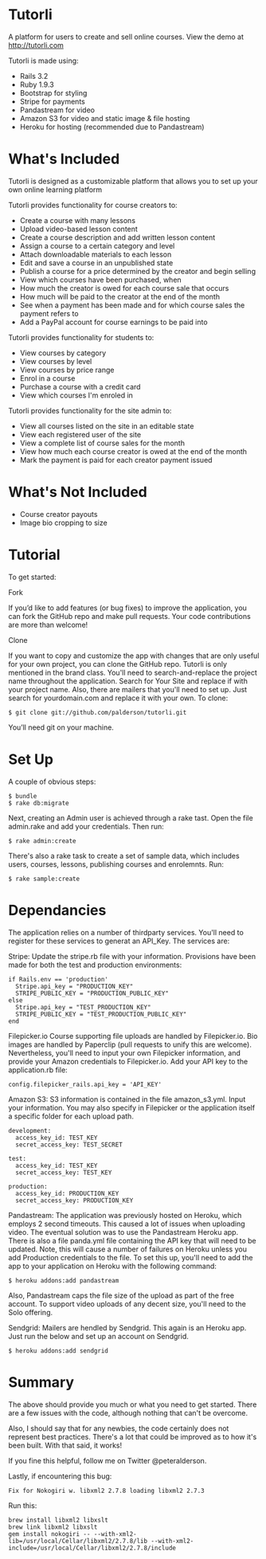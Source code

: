 Tutorli
======

A platform for users to create and sell online courses.
View the demo at http://tutorli.com

Tutorli is made using:

* Rails 3.2
* Ruby 1.9.3
* Bootstrap for styling
* Stripe for payments
* Pandastream for video 
* Amazon S3 for video and static image & file hosting
* Heroku for hosting (recommended due to Pandastream)

What's Included
===========

Tutorli is designed as a customizable platform that allows you to set up your own online learning platform

Tutorli provides functionality for course creators to:

* Create a course with many lessons
* Upload video-based lesson content
* Create a course description and add written lesson content
* Assign a course to a certain category and level
* Attach downloadable materials to each lesson
* Edit and save a course in an unpublished state
* Publish a course for a price determined by the creator and begin selling
* View which courses have been purchased, when
* How much the creator is owed for each course sale that occurs
* How much will be paid to the creator at the end of the month
* See when a payment has been made and for which course sales the payment refers to
* Add a PayPal account for course earnings to be paid into

Tutorli provides functionality for students to:

* View courses by category
* View courses by level
* View courses by price range
* Enrol in a course
* Purchase a course with a credit card
* View which courses I'm enroled in

Tutorli provides functionality for the site admin to:

* View all courses listed on the site in an editable state
* View each registered user of the site
* View a complete list of course sales for the month
* View how much each course creator is owed at the end of the month
* Mark the payment is paid for each creator payment issued

What's Not Included
===========

* Course creator payouts
* Image bio cropping to size

Tutorial
===========

To get started:

Fork

If you’d like to add features (or bug fixes) to improve the application, you can fork the GitHub repo and make pull requests. Your code contributions are more than welcome!

Clone

If you want to copy and customize the app with changes that are only useful for your own project, you can clone the GitHub repo. Tutorli is only mentioned in the brand class. You'll need to search-and-replace the project name throughout the application. Search for Your Site and replace if with your project name. Also, there are mailers that you'll need to set up. Just search for yourdomain.com and replace it with your own. To clone:
```
$ git clone git://github.com/palderson/tutorli.git
```
You’ll need git on your machine.

Set Up
===========

A couple of obvious steps:
```
$ bundle
$ rake db:migrate
```
Next, creating an Admin user is achieved through a rake tast. Open the file admin.rake and add your credentials. Then run:
```
$ rake admin:create
```
There's also a rake task to create a set of sample data, which includes users, courses, lessons, publishing courses and enrolemnts. Run:
```
$ rake sample:create
```
Dependancies
===========

The application relies on a number of thirdparty services. You'll need to register for these services to generat an API_Key. The services are:

Stripe: 
Update the stripe.rb file with your information. Provisions have been made for both the test and production environments:
```
if Rails.env == 'production'
  Stripe.api_key = "PRODUCTION_KEY"
  STRIPE_PUBLIC_KEY = "PRODUCTION_PUBLIC_KEY"
else
  Stripe.api_key = "TEST_PRODUCTION_KEY"
  STRIPE_PUBLIC_KEY = "TEST_PRODUCTION_PUBLIC_KEY"
end
```
Filepicker.io
Course supporting file uploads are handled by Filepicker.io. Bio images are handled by Paperclip (pull requests to unify this are welcome). Nevertheless, you'll need to input your own Filepicker information, and provide your Amazon credentials to Filepicker.io. Add your API key to the application.rb file:
```
config.filepicker_rails.api_key = 'API_KEY'
```
Amazon S3:
S3 information is contained in the file amazon_s3.yml. Input your information. You may also specify in Filepicker or the application itself a specific folder for each upload path.
```
development:
  access_key_id: TEST_KEY
  secret_access_key: TEST_SECRET

test:
  access_key_id: TEST_KEY
  secret_access_key: TEST_KEY

production:
  access_key_id: PRODUCTION_KEY
  secret_access_key: PRODUCTION_KEY
```
Pandastream:
The application was previously hosted on Heroku, which employs 2 second timeouts. This caused a lot of issues when uploading video. The eventual solution was to use the Pandastream Heroku app. 
There is also a file panda.yml file containing the API key that will need to be updated. Note, this will cause a number of failures on Heroku unless you add Production credentials to the file. To set this up, you'll need to add the app to your application on Heroku with the following command:
```
$ heroku addons:add pandastream 
```
Also, Pandastream caps the file size of the upload as part of the free account. To support video uploads of any decent size, you'll need to the Solo offering.

Sendgrid:
Mailers are hendled by Sendgrid. This again is an Heroku app. Just run the below and set up an account on Sendgrid.
```
$ heroku addons:add sendgrid 
```

Summary
===========

The above should provide you much or what you need to get started. There are a few issues with the code, although nothing that can't be overcome.

Also, I should say that for any newbies, the code certainly does not represent best practices. There's a lot that could be improved as to how it's been built. With that said, it works!

If you fine this helpful, follow me on Twitter @peteralderson.

Lastly, if encountering this bug:
```
Fix for Nokogiri w. libxml2 2.7.8 loading libxml2 2.7.3
```
Run this:
```
brew install libxml2 libxslt
brew link libxml2 libxslt
gem install nokogiri -- --with-xml2-lib=/usr/local/Cellar/libxml2/2.7.8/lib --with-xml2-include=/usr/local/Cellar/libxml2/2.7.8/include
```
